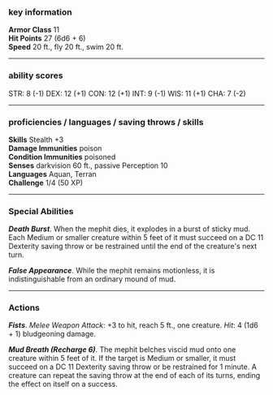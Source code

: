 ### key information

**Armor Class** 11  
**Hit Points** 27 (6d6 + 6)  
**Speed** 20 ft., fly 20 ft., swim 20 ft.

---
### ability scores

STR: 8 (-1) 
DEX: 12 (+1)
CON: 12 (+1)
INT: 9 (-1)
WIS: 11 (+1)
CHA: 7 (-2)

---
### proficiencies / languages / saving throws / skills

**Skills** Stealth +3  
**Damage Immunities** poison  
**Condition Immunities** poisoned  
**Senses** darkvision 60 ft., passive Perception 10  
**Languages** Aquan, Terran  
**Challenge** 1/4 (50 XP)

---
### Special Abilities

**_Death Burst_**. When the mephit dies, it explodes in a burst of sticky mud. Each Medium or smaller creature within 5 feet of it must succeed on a DC 11 Dexterity saving throw or be restrained until the end of the creature's next turn.

**_False Appearance_**. While the mephit remains motionless, it is indistinguishable from an ordinary mound of mud.

---
### Actions

**_Fists_**. _Melee Weapon Attack_: +3 to hit, reach 5 ft., one creature. _Hit_: 4 (1d6 + 1) bludgeoning damage.

**_Mud Breath (Recharge 6)_**. The mephit belches viscid mud onto one creature within 5 feet of it. If the target is Medium or smaller, it must succeed on a DC 11 Dexterity saving throw or be restrained for 1 minute. A creature can repeat the saving throw at the end of each of its turns, ending the effect on itself on a success.
